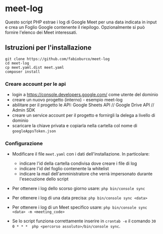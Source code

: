 # meet-log

Questo script PHP estrae i log di Google Meet per una data indicata in input e crea un Foglio Google contenente il riepilogo. Opzionalmente si può fornire l'elenco dei Meet interessati.

## Istruzioni per l'installazione

```
git clone https://github.com/fabioburco/meet-log
cd meet-log
cp meet.yaml.dist meet.yaml
composer install
```

### Creare account per le api

- login a https://console.developers.google.com/ come utente del dominio
- creare un nuovo progetto (interno) - esempio meet-log
- abilitare per il progetto le API: Google Sheets API // Google Drive API // Admin SDK
- creare un service account per il progetto e fornirgli la delega a livello di dominio
- scaricare la chiave privata e copiarla nella cartella col nome di ```googleAppsToken.json```


### Configurazione

- Modificare il file ```meet.yaml``` con i dati dell'installazione. In particolare:
  - indicare l'id della cartella condivisa dove creare i file di log
  - indicare l'id del foglio contenente la whitelist
  - indicare la mail dell'amministratore che verrà impersonato durante l'esecuzione dello script


- Per ottenere i log dello scorso giorno usare:
```php bin/console sync```

- Per ottenere i log di una data precisa:
```php bin/console sync <data>```

- Per ottenere i log di un Meet specifico usare:
```php bin/console sync <data> -m <meeting_code>```

- Se lo script funziona correttamente inserire in ```crontab -e``` il comando ```30 0 * * *  php <percorso assoluto>/bin/console sync```.

